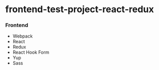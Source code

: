# frontend-test-project-react-redux

### Frontend
  - Webpack
  - React
  - Redux
  - React Hook Form
  - Yup
  - Sass 

